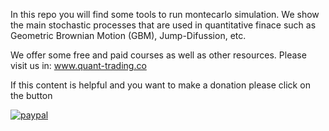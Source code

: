 In this repo you will find some tools to run montecarlo simulation. We show the main stochastic processes that are used in quantitative finace such as Geometric Brownian Motion (GBM), Jump-Difussion, etc.

We offer some free and paid courses as well as other resources. Please visit us in: 
www.quant-trading.co

If this content is helpful and you want to make a donation please click on the button

[![paypal](https://www.paypalobjects.com/en_US/i/btn/btn_donateCC_LG.gif)](https://www.paypal.com/cgi-bin/webscr?cmd=_s-xclick&hosted_button_id=29CVY97MEQ9BY)
